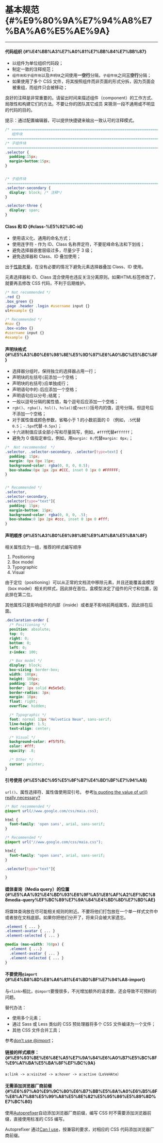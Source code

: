 # 基本规范 {#%E9%80%9A%E7%94%A8%E7%BA%A6%E5%AE%9A}

---

#### 代码组织 {#%E4%BB%A3%E7%A0%81%E7%BB%84%E7%BB%87}

* 以组件为单位组织代码段；
* 制定一致的注释规范；
* `组件块和子组件块`以及`声明块`之间使用**一空行**分隔，`子组件块`之间**三空行**分隔；
* 如果使用了多个 CSS 文件，将其按照组件而非页面的形式分拆，因为页面会被重组，而组件只会被移动；

良好的注释是非常重要的。请留出时间来描述组件（component）的工作方式、局限性和构建它们的方法。不要让你的团队其它成员 来猜测一段不通用或不明显的代码的目的。

提示：通过配置编辑器，可以提供快捷键来输出一致认可的注释模式。

```css
/* ==========================================================================
   组件块
 ============================================================================ */
/* 子组件块
 ============================================================================ */
.selector {
  padding:15px;
  margin-bottom:15px;
}


/* 子组件块 
 ============================================================================ */
.selector-secondary {
  display: block; /* 注释*/
}

.selector-three {
  display: span;
}
```

#### Class 和 ID {#class-%E5%92%8C-id}

* 使用语义化、通用的命名方式；
* 使用连字符 - 作为 ID、Class 名称界定符，不要驼峰命名法和下划线；
* 避免选择器嵌套层级过多，尽量少于 3 级；
* 避免选择器和 Class、ID 叠加使用；

出于[性能考量](http://www.stevesouders.com/blog/2009/06/18/simplifying-css-selectors/)，在没有必要的情况下避免元素选择器叠加 Class、ID 使用。

元素选择器和 ID、Class 混合使用也违反关注分离原则。如果HTML标签修改了，就要再去修改 CSS 代码，不利于后期维护。

```css
/* Not recommended */
.red {}
.box_green {}
.page .header .login #username input {}
ul#example {}

/* Recommended */
#nav {}
.box-video {}
#username input {}
#example {}
```

#### 声明块格式 {#%E5%A3%B0%E6%98%8E%E5%9D%97%E6%A0%BC%E5%BC%8F}

* 选择器分组时，保持独立的选择器占用一行；
* 声明块的左括号`{`前添加一个空格；
* 声明块的右括号`}`应单独成行；
* 声明语句中的`:`后应添加一个空格；
* 声明语句应以分号`;`结尾；
* 一般以逗号分隔的属性值，每个逗号后应添加一个空格；
* `rgb()`、`rgba()`、`hsl()`、`hsla()`或`rect()`括号内的值，逗号分隔，但逗号后不添加一个空格；
* 对于属性值或颜色参数，省略小于 1 的小数前面的 0 （例如，`.5`代替`0.5`；`-.5px`代替`-0.5px`）；
* 十六进制值应该全部小写和尽量简写，例如，`#fff`代替`#ffffff`；
* 避免为 0 值指定单位，例如，用`margin: 0;`代替`margin: 0px;`；

```css
/*  Not recommended  */
.selector, .selector-secondary, .selector[type=text] {
  padding: 15px;
  margin: 0px 0px 15px;
  background-color: rgba(0, 0, 0, 0.5);
  box-shadow:0px 1px 2px #CCC, inset 0 1px 0 #FFFFFF;
}


/* Recommended */
.selector,
.selector-secondary,
.selector[type="text"]{
  padding: 15px;
  margin-bottom: 15px;
  background-color: rgba(0, 0, 0, .5);
  box-shadow:0 1px 2px #ccc, inset 0 1px 0 #fff;
}
```

#### 声明顺序 {#%E5%A3%B0%E6%98%8E%E9%A1%BA%E5%BA%8F}

相关属性应为一组，推荐的样式编写顺序

1. Positioning
2. Box model
3. Typographic
4. Visual

由于定位（positioning）可以从正常的文档流中移除元素，并且还能覆盖盒模型（box model）相关的样式，因此排在首位。盒模型决定了组件的尺寸和位置，因此排在第二位。

其他属性只是影响组件的内部（inside）或者是不影响前两组属性，因此排在后面。

```css
.declaration-order {
  /* Positioning */
  position: absolute;
  top: 0;
  right: 0;
  bottom: 0;
  left: 0;
  z-index: 100;

  /* Box model */
  display: block;
  box-sizing: border-box;
  width: 100px;
  height: 100px;
  padding: 10px;
  border: 1px solid #e5e5e5;
  border-radius: 3px;
  margin: 10px;
  float: right;
  overflow: hidden;

  /* Typographic */
  font: normal 13px "Helvetica Neue", sans-serif;
  line-height: 1.5;
  text-align: center;

  /* Visual */
  background-color: #f5f5f5;
  color: #fff;
  opacity: .8;

  /* Other */
  cursor: pointer;
}
```

#### 引号使用 {#%E5%BC%95%E5%8F%B7%E4%BD%BF%E7%94%A8}

`url()`、属性选择符、属性值使用双引号。 参考[Is quoting the value of url\(\) really necessary?](http://stackoverflow.com/questions/2168855/is-quoting-the-value-of-url-really-necessary)

```css
/* Not recommended */
@import url(//www.google.com/css/maia.css);

html {
  font-family: 'open sans', arial, sans-serif;
}

/* Recommended */
@import url("//www.google.com/css/maia.css");

html{
  font-family: "open sans", arial, sans-serif;
}

.selector[type="text"]{

}
```

#### 媒体查询（Media query）的位置 {#%E5%AA%92%E4%BD%93%E6%9F%A5%E8%AF%A2%EF%BC%88media-query%EF%BC%89%E7%9A%84%E4%BD%8D%E7%BD%AE}

将媒体查询放在尽可能相关规则的附近。不要将他们打包放在一个单一样式文件中或者放在文档底部。如果你把他们分开了，将来只会被大家遗忘。

```css
.element { ... }
.element-avatar { ... }
.element-selected { ... }

@media (max-width: 768px) {
  .element { ...}
  .element-avatar { ... }
  .element-selected { ... }
}
```

#### 不要使用`@import` {#%E4%B8%8D%E8%A6%81%E4%BD%BF%E7%94%A8-import}

与`<link>`相比，`@import`要慢很多，不光增加额外的请求数，还会导致不可预料的问题。

替代办法：

* 使用多个元素；
* 通过 Sass 或 Less 类似的 CSS 预处理器将多个 CSS 文件编译为一个文件；
* 其他 CSS 文件合并工具；

参考[don’t use @import](http://www.stevesouders.com/blog/2009/04/09/dont-use-import/)；

#### 链接的样式顺序： {#%E9%93%BE%E6%8E%A5%E7%9A%84%E6%A0%B7%E5%BC%8F%E9%A1%BA%E5%BA%8F%EF%BC%9A}

`a:link -> a:visited -> a:hover -> a:active（LoVeHAte）`

#### 无需添加浏览器厂商前缀 {#%E6%97%A0%E9%9C%80%E6%B7%BB%E5%8A%A0%E6%B5%8F%E8%A7%88%E5%99%A8%E5%8E%82%E5%95%86%E5%89%8D%E7%BC%80}

使用[Autoprefixer](https://github.com/postcss/autoprefixer)自动添加浏览器厂商前缀，编写 CSS 时不需要添加浏览器前缀，直接使用标准的 CSS 编写。

Autoprefixer 通过[Can I use](http://caniuse.com/)，按兼容的要求，对相应的 CSS 代码添加浏览器厂商前缀。


